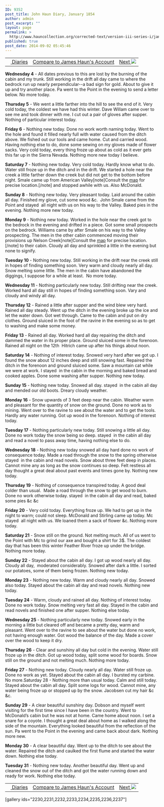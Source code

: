 ```yaml
---
ID: 9352
post_title: John Haun Diary, January 1854
author: admin
post_excerpt: ""
layout: page
permalink: >
  http://www.hauncollection.org/corrected-text/version-iii-series-i/january-1854-2/
published: true
post_date: 2014-09-02 05:45:46
---
```

<table style="width: 100%;">
<tbody>
<tr>
<td><a title="Diaries" href="http://www.hauncollection.org/version-3/version-iii-series-i/"><img src="https://lh3.googleusercontent.com/-EFJpxxNiPNw/VqgtWBCZrMI/AAAAAAAAAFU/WfY4lPFWWkg/s800-Ic42/Soeb-Plain-Arrows-8-10px.png" alt="" width="10" height="10" /> Diaries</a></td>
<td style="text-align: center;"><a href="http://www.hauncollection.org/corrected-text/version-iii-series-i/january-1854/">Compare to James Haun's Account</a></td>
<td style="text-align: right;"><a title="February 1854" href="http://www.hauncollection.org/version-3/version-iii-series-i/february-1854-2/">Next <img src="https://lh3.googleusercontent.com/-67k0cYlpXHw/VqgtWKz1MXI/AAAAAAAAAFU/k9PW_Piyurk/s800-Ic42/Soeb-Plain-Arrows-5-10px.png" /></a></td>
</tr>
</tbody>
</table>
<strong>Wednesday 4</strong> - All dates previous to this are lost by the burning of the cabin and my trunk. Still working in the drift all day came to where the bedrock run up nearly perpendicular--a bad sign for gold. About to give it up and try another place. Pa went to the Point in the evening to send a letter below. No more today.

<strong>Thursday 5</strong> - We went a little farther into the hill to see the end of it. Very cold today, the coldest we have had this winter. Dave Willam came over to see me and took dinner with me. I cut out a pair of gloves after supper. Nothing of particular interest today.

<strong>Friday 6</strong> - Nothing new today. Done no work worth naming today. Went to the hole and found it filled nearly full with water caused from the ditch above. We fished out our tools and came home. Cut and carried wood. Having nothing else to do, done some sewing on my gloves made of flower sacks. Very cold today, every thing froze up about as cold as it ever gets this far up in the Sierra Nevada. Nothing more new today I believe.

<strong>Saturday 7</strong> - Nothing new today. Very cold today. Hardly know what to do. Water still froze up in the ditch and in the drift. We started a hole near the creek a little farther down the creek but did not get to the bottom before night. Smale came up from American Valley[note]Consult the <a href="http://www.hauncollection.org/version-3/map/" target="_blank" rel="noopener">map</a> for precise location.[/note] and stopped awhile with us. Also McDonald.

<strong>Sunday 8</strong> - Nothing new today. Very pleasant today. Laid around the cabin all day. Finished my glove, cut some wood &amp;c.  John Smale came from the Point and stayed  all night with us on his way to the Valley. Baked pies in the evening. Nothing more new today.

<strong>Monday 9</strong> - Nothing new today. Worked in the hole near the creek got to the bedrock in the evening and drifted in a piece. Got some small prospects on the bedrock. Williams came by after Smale on his way to the Valley prospecting. The men in the other cabin commenced moving their provisions up Nelson Creek[note]Consult the <a href="http://www.hauncollection.org/version-3/map/" target="_blank" rel="noopener">map</a> for precise location.[/note] to their cabin. Cloudy all day and sprinkled a little in the evening but none to signify.

<strong>Tuesday 10</strong> - Nothing new today. Still working in the drift near the creek still in hopes of finding something soon. Very warm and cloudy nearly all day. Snow melting some little. The men in the cabin have abandoned the diggings, I suppose for a while at least.  No more today.

<strong>Wednesday 11</strong> - Nothing particularly new today. Still drifting near the creek. Worked hard all day still in hopes of finding something soon. Vary and cloudy and windy all day.

<strong>Thursday 12</strong> - Rained a little after supper and the wind blew very hard. Rained all day steady. Went up the ditch in the evening broke up the ice and let the water down. Got wet through. Came to the cabin and put on dry clothes. Ground sluiced in the foot of the ravine in the evening so as to get to washing and make some money.

<strong>Friday 13</strong> - Rained all day. Worked hard all day repairing the ditch and dammed the water in its proper place. Ground sluiced some in the forenoon. Rained all night on the 12th  Hitrich came up after his things about noon.

<strong>Saturday 14</strong> - Nothing of interest today. Snowed very hard after we got up. I found the snow about 12 inches deep and still snowing fast. Repaired the ditch in the forenoon and ground sluiced some. Saw a mountain cat while we were at work. I stayed  in the cabin in the morning and baked bread and cooked apples. Done some washing after supper. Nothing new today.

<strong>Sunday 15</strong> - Nothing new today. Snowed all day. stayed  in the cabin all day and mended our old boots. Dreary cloudy weather.

<strong>Monday 16</strong> - Snow upwards of 3 feet deep near the cabin. Weather warm and pleasant for the quantity of snow on the ground. Done no work as to mining. Went over to the ravine to see about the water and to get the tools. Hardly any water running. Got up wood in the forenoon. Nothing of interest today.

<strong>Tuesday 17</strong> - Nothing particularly new today. Still snowing a little all day. Done no work today the snow being so deep. stayed  in the cabin all day and read a novel to pass away time, having nothing else to do.

<strong>Wednesday 18</strong> - Nothing new today snowed all day hard done no work of consequence today. Made a road through the snow to the spring otherwise stayed  in the cabin and read novels. Snow about three feet deep in places. Cannot mine any as long as the snow continues so deep. Felt restless all day thought a great deal about past events and times gone by. Nothing new today.

<strong>Thursday 19</strong> - Nothing of consequence transpired today. A good deal colder than usual.  Made a road through the snow to get wood to burn. Done no work otherwise today. stayed  in the cabin all day and read, baked some pies &amp;c &amp;c

<strong>Friday 20</strong> - Very cold today. Everything froze up. We had to get up in the night to warm; could not sleep. McDonald and Stirling came up today. Mc stayed  all night with us. We loaned them a sack of flower &amp;c. Nothing more today.

<strong>Saturday 21</strong> - Snow still on the ground. Not melting much. All of us went to the Point with Mc to grind our axe and bought a shirt for 3$. The coldest day that has been this winter Feather River froze up under the bridge. Nothing more today.

<strong>Sunday 22</strong> - Stayed about the cabin all day. I got up wood nearly all day. Cloudy all day,  moderated considerably. Snowed after dark a little. I sorted our potatoes, some of them being frozen. Nothing new today.

<strong>Monday 23</strong> - Nothing new today. Warm and cloudy nearly all day. Snowed also today. Stayed about the cabin all day and read novels. Nothing new today.

<strong>Tuesday 24</strong> - Warm, cloudy and rained all day. Nothing of interest today. Done no work today. Snow melting very fast all day. Stayed in the cabin and read novels and finished one after supper. Nothing else today.

<strong>Wednesday 25</strong> - Nothing particularly new today. Snowed early in the morning a little but cleared off and became a pretty day, warm and pleasant. Went over to the ravine to see about the water but done no work, not having enough water. Got wood the balance of the day. Made a cover over the wood to keep it dry.

<strong>Thursday 26</strong> - Clear and sunshiny all day but cold in the evening. Water still froze up in the ditch. Got up wood today, split some wood for boards. Snow still on the ground and not melting much. Nothing more today.

<strong>Friday 27</strong> - Nothing new today. Cloudy nearly all day. Water still froze up. Done no work as yet. Stayed about the cabin all day. I bursted my carbine. No more.Saturday 28 - Nothing more than usual today. Calm and still today. Stayed about the cabin all day. Split some logs for wood. Cannot mine, any water being froze up or stopped up by the snow. Jacobsen cut my hair &amp;c &amp;c.

<strong>Sunday 29</strong> - A clear beautiful sunshiny day. Dobson and myself went visiting for the first time since I have been in the country. Went to McDonald’s cabin but he was not at home. Came home about noon. I set a snare for a coyote. I thought a great deal about home as I walked along the side of the mountain. Everything looked beautiful from the reflection of the sun. Pa went to the Point in the evening and came back about dark. Nothing more new.

<strong>Monday 30</strong> - A clear beautiful day. Went up to the ditch to see about the water. Repaired the ditch and caulked the first flume and started the water down. Nothing else today.

<strong>Tuesday 31</strong> - Nothing new today. Another beautiful day. Went up and cleaned the snow out of the ditch and got the water running down and ready for work. Nothing else today.
<table style="width: 100%;">
<tbody>
<tr>
<td><a title="Diaries" href="http://www.hauncollection.org/version-3/version-iii-series-i/"><img src="https://lh3.googleusercontent.com/-EFJpxxNiPNw/VqgtWBCZrMI/AAAAAAAAAFU/WfY4lPFWWkg/s800-Ic42/Soeb-Plain-Arrows-8-10px.png" alt="" width="10" height="10" /> Diaries</a></td>
<td style="text-align: center;"><a href="http://www.hauncollection.org/corrected-text/version-iii-series-i/january-1854/">Compare to James Haun's Account</a></td>
<td style="text-align: right;"><a title="February 1854" href="http://www.hauncollection.org/version-3/version-iii-series-i/february-1854-2/">Next <img src="https://lh3.googleusercontent.com/-67k0cYlpXHw/VqgtWKz1MXI/AAAAAAAAAFU/k9PW_Piyurk/s800-Ic42/Soeb-Plain-Arrows-5-10px.png" /></a></td>
</tr>
</tbody>
</table>
[gallery ids="2230,2231,2232,2233,2234,2235,2236,2237"]